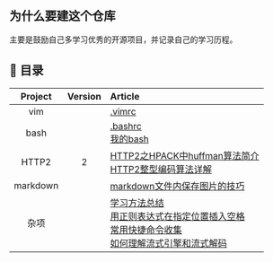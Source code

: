 ## 为什么要建这个仓库

主要是鼓励自己多学习优秀的开源项目，并记录自己的学习历程。

## 📖 目录
| Project | Version | Article |
|:-------:|:-------:|:------|
| vim |  | [.vimrc](https://github.com/gongpingzz/GongPing-Field/blob/dc9a3433253e010634a308ef986d7c5ee7351aeb/content/vim/.vimrc) |
| bash |  | [.bashrc](https://github.com/gongpingzz/GongPing-Field/blob/dc9a3433253e010634a308ef986d7c5ee7351aeb/content/bash/.bashrc) <br> [我的bash](https://github.com/gongpingzz/GongPing-Field/blob/dc9a3433253e010634a308ef986d7c5ee7351aeb/content/bash/%E9%85%8D%E7%BD%AE%E8%87%AA%E5%B7%B1%E7%9A%84%E7%BB%88%E7%AB%AF%E7%95%8C%E9%9D%A2.md) |
| HTTP2 | 2 | [HTTP2之HPACK中huffman算法简介](https://github.com/gongpingzz/GongPing-Field/blob/dc9a3433253e010634a308ef986d7c5ee7351aeb/content/HTTP2/HTTP2%E4%B8%AD%E5%85%B3%E4%BA%8Ehuffman%E7%AE%97%E6%B3%95%E7%9A%84%E5%BA%94%E7%94%A8.md) <br> [HTTP2整型编码算法详解](https://github.com/gongpingzz/GongPing-Field/blob/dc9a3433253e010634a308ef986d7c5ee7351aeb/content/HTTP2/HTTP2%E4%B8%AD%E6%95%B4%E5%9E%8B%E7%BC%96%E7%A0%81%E7%AE%97%E6%B3%95%E8%AF%A6%E8%A7%A3.md) |
| markdown | | [markdown文件内保存图片的技巧](https://github.com/gongpingzz/GongPing-Field/blob/dc9a3433253e010634a308ef986d7c5ee7351aeb/content/markdown/markdown%E6%96%87%E4%BB%B6%E5%86%85%E4%BF%9D%E5%AD%98%E5%9B%BE%E7%89%87%E7%9A%84%E6%8A%80%E5%B7%A7.md) |
| 杂项 |  | [学习方法总结](https://github.com/gongpingzz/GongPing-Field/blob/dc9a3433253e010634a308ef986d7c5ee7351aeb/content/%E6%9D%82%E9%A1%B9/%E5%AD%A6%E4%B9%A0%E6%96%B9%E6%B3%95%E6%80%BB%E7%BB%93.md) <br> [用正则表达式在指定位置插入空格](https://github.com/gongpingzz/GongPing-Field/blob/dc9a3433253e010634a308ef986d7c5ee7351aeb/content/%E6%9D%82%E9%A1%B9/%E7%94%A8%E6%AD%A3%E5%88%99%E8%A1%A8%E8%BE%BE%E5%BC%8F%E5%9C%A8%E6%8C%87%E5%AE%9A%E4%BD%8D%E7%BD%AE%E6%8F%92%E5%85%A5%E7%A9%BA%E6%A0%BC.md) <br> [常用快捷命令收集](https://github.com/gongpingzz/GongPing-Field/blob/dc9a3433253e010634a308ef986d7c5ee7351aeb/content/%E6%9D%82%E9%A1%B9/%E5%B8%B8%E7%94%A8%E5%BF%AB%E6%8D%B7%E5%91%BD%E4%BB%A4%E6%94%B6%E9%9B%86.md) <br> [如何理解流式引擎和流式解码](https://github.com/gongpingzz/GongPing-Field/blob/dc9a3433253e010634a308ef986d7c5ee7351aeb/content/%E6%9D%82%E9%A1%B9/%E5%A6%82%E4%BD%95%E7%90%86%E8%A7%A3%E6%B5%81%E5%BC%8F%E5%BC%95%E6%93%8E%E5%92%8C%E6%B5%81%E5%BC%8F%E8%A7%A3%E7%A0%81.md) |